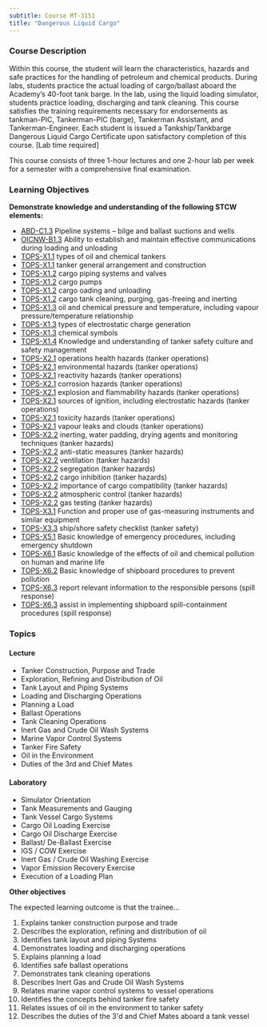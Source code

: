 ```yaml
---
subtitle: Course MT-3151
title: "Dangerous Liquid Cargo"
---
```


### Course Description

Within this course, the student will learn the characteristics, hazards and safe practices for the handling of petroleum and chemical products. During labs, students practice the actual loading of cargo/ballast aboard the Academy’s 40-foot tank barge. In the lab, using the liquid loading simulator, students practice loading, discharging and tank cleaning. This course satisfies the training requirements necessary for endorsements as tankman-PIC, Tankerman-PIC (barge), Tankerman Assistant, and Tankerman-Engineer. Each student is issued a Tankship/Tankbarge Dangerous Liquid Cargo Certificate upon satisfactory completion of this course. [Lab time required]

This course consists of three 1-hour lectures and one 2-hour lab per week for a semester with a comprehensive final examination.


### Learning Objectives

**Demonstrate knowledge and understanding of the following STCW elements:**

* [ABD-C1.3]({{site.baseurl}}/tables/25.html#ABD-C1.3) Pipeline systems – bilge and ballast suctions and wells 
* [OICNW-B1.3]({{site.baseurl}}/tables/21.html#OICNW-B1.3) Ability to establish and maintain effective communications during loading and unloading
* [TOPS-X1.1]({{site.baseurl}}/tables/5111.html#TOPS-X1.1) types of oil and chemical tankers
* [TOPS-X1.1]({{site.baseurl}}/tables/5111.html#TOPS-X1.1) tanker general arrangement and construction
* [TOPS-X1.2]({{site.baseurl}}/tables/5111.html#TOPS-X1.2) cargo piping systems and valves 
* [TOPS-X1.2]({{site.baseurl}}/tables/5111.html#TOPS-X1.2) cargo pumps
* [TOPS-X1.2]({{site.baseurl}}/tables/5111.html#TOPS-X1.2) cargo oading and unloading
* [TOPS-X1.2]({{site.baseurl}}/tables/5111.html#TOPS-X1.2) cargo tank cleaning, purging, gas-freeing and inerting
* [TOPS-X1.3]({{site.baseurl}}/tables/5111.html#TOPS-X1.3) oil and chemical pressure and temperature, including vapour pressure/temperature relationship
* [TOPS-X1.3]({{site.baseurl}}/tables/5111.html#TOPS-X1.3) types of electrostatic charge generation 
* [TOPS-X1.3]({{site.baseurl}}/tables/5111.html#TOPS-X1.3) chemical symbols 
* [TOPS-X1.4]({{site.baseurl}}/tables/5111.html#TOPS-X1.4) Knowledge and understanding of tanker safety culture and safety management
* [TOPS-X2.1]({{site.baseurl}}/tables/5111.html#TOPS-X2.1) operations health hazards (tanker operations)
* [TOPS-X2.1]({{site.baseurl}}/tables/5111.html#TOPS-X2.1) environmental hazards (tanker operations)
* [TOPS-X2.1]({{site.baseurl}}/tables/5111.html#TOPS-X2.1) reactivity hazards (tanker operations)
* [TOPS-X2.1]({{site.baseurl}}/tables/5111.html#TOPS-X2.1) corrosion hazards (tanker operations)
* [TOPS-X2.1]({{site.baseurl}}/tables/5111.html#TOPS-X2.1) explosion and flammability hazards  (tanker operations)
* [TOPS-X2.1]({{site.baseurl}}/tables/5111.html#TOPS-X2.1) sources of ignition, including electrostatic hazards (tanker operations)
* [TOPS-X2.1]({{site.baseurl}}/tables/5111.html#TOPS-X2.1) toxicity hazards  (tanker operations)
* [TOPS-X2.1]({{site.baseurl}}/tables/5111.html#TOPS-X2.1) vapour leaks and clouds (tanker operations)
* [TOPS-X2.2]({{site.baseurl}}/tables/5111.html#TOPS-X2.2) inerting, water padding, drying agents and monitoring techniques (tanker hazards)
* [TOPS-X2.2]({{site.baseurl}}/tables/5111.html#TOPS-X2.2) anti-static measures (tanker hazards)
* [TOPS-X2.2]({{site.baseurl}}/tables/5111.html#TOPS-X2.2) ventilation (tanker hazards)
* [TOPS-X2.2]({{site.baseurl}}/tables/5111.html#TOPS-X2.2) segregation (tanker hazards)
* [TOPS-X2.2]({{site.baseurl}}/tables/5111.html#TOPS-X2.2) cargo inhibition (tanker hazards)
* [TOPS-X2.2]({{site.baseurl}}/tables/5111.html#TOPS-X2.2) importance of cargo compatibility (tanker hazards)
* [TOPS-X2.2]({{site.baseurl}}/tables/5111.html#TOPS-X2.2) atmospheric control (tanker hazards)
* [TOPS-X2.2]({{site.baseurl}}/tables/5111.html#TOPS-X2.2) gas testing (tanker hazards)
* [TOPS-X3.1]({{site.baseurl}}/tables/5111.html#TOPS-X3.1) Function and proper use of gas-measuring instruments and similar equipment
* [TOPS-X3.3]({{site.baseurl}}/tables/5111.html#TOPS-X3.3) ship/shore safety checklist (tanker safety)
* [TOPS-X5.1]({{site.baseurl}}/tables/5111.html#TOPS-X5.1) Basic knowledge of emergency procedures, including emergency shutdown
* [TOPS-X6.1]({{site.baseurl}}/tables/5111.html#TOPS-X6.1) Basic knowledge of the effects of oil and chemical pollution on human and marine life
* [TOPS-X6.2]({{site.baseurl}}/tables/5111.html#TOPS-X6.2) Basic knowledge of shipboard procedures to prevent pollution
* [TOPS-X6.3]({{site.baseurl}}/tables/5111.html#TOPS-X6.3) report relevant information to the responsible persons (spill response)
* [TOPS-X6.3]({{site.baseurl}}/tables/5111.html#TOPS-X6.3) assist in implementing shipboard spill-containment procedures (spill response)


### Topics

#### Lecture

* Tanker Construction, Purpose and Trade
* Exploration, Refining and Distribution of Oil
* Tank Layout and Piping Systems
* Loading and Discharging Operations
* Planning a Load
* Ballast Operations
* Tank Cleaning Operations
* Inert Gas and Crude Oil Wash Systems
* Marine Vapor Control Systems
* Tanker Fire Safety
* Oil in the Environment
* Duties of the 3rd and Chief Mates

#### Laboratory

* Simulator Orientation
* Tank Measurements and Gauging
* Tank Vessel Cargo Systems
* Cargo Oil Loading Exercise
* Cargo Oil Discharge Exercise
* Ballast/ De-Ballast Exercise
* IGS / COW Exercise
* Inert Gas / Crude Oil Washing Exercise
* Vapor Emission Recovery Exercise
* Execution of a Loading Plan



**Other objectives**


The expected learning outcome is that the trainee...

1. Explains tanker construction purpose and trade
2. Describes the exploration, refining and distribution of oil
3. Identifies tank layout and piping Systems
4. Demonstrates loading and discharging operations
5. Explains planning a load
6. Identifies safe ballast operations
7. Demonstrates tank cleaning operations
8. Describes Inert Gas and Crude Oil Wash Systems
9. Relates marine vapor control systems to vessel operations
10. Identifies the concepts behind tanker fire safety
11. Relates issues of oil in the environment to tanker safety
12. Describes the duties of the 3'd and Chief Mates aboard a tank vessel



